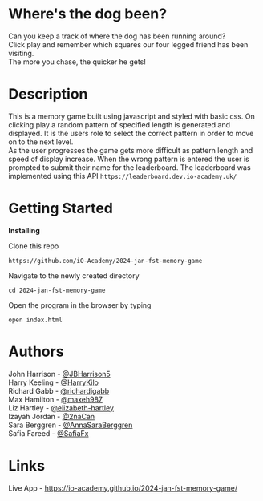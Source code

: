 # Where's the dog been?
Can you keep a track of where the dog has been running around?  
Click play and remember which squares our four legged friend has been visiting.  
The more you chase, the quicker he gets!

# Description

This is a memory game built using javascript and styled with basic css.
On clicking play a random pattern of specified length is generated and displayed. It is the users role to select the correct pattern in order to move on to the next level.  
As the user progresses the game gets more difficult as pattern length and speed of display increase.
When the wrong pattern is entered the user is prompted to submit their name for the leaderboard. The leaderboard was implemented using this API ```https://leaderboard.dev.io-academy.uk/```

# Getting Started

**Installing**

Clone this repo

```
https://github.com/iO-Academy/2024-jan-fst-memory-game
```

Navigate to the newly created directory

```
cd 2024-jan-fst-memory-game
```

Open the program in the browser by typing

```
open index.html
```

# Authors

John Harrison - [@JBHarrison5](https://github.com/JBHarrison5)  
Harry Keeling - [@HarryKilo](https://github.com/HarryKilo)   
Richard Gabb - [@richardjgabb](https://github.com/richardjgabb)  
Max Hamilton - [@maxeh987](https://github.com/maxeh987)  
Liz Hartley - [@elizabeth-hartley](https://github.com/elizabeth-hartley)  
Izayah Jordan - [@2naCan](https://github.com/2naCan)  
Sara Berggren - [@AnnaSaraBerggren](https://github.com/AnnaSaraBerggren)  
Safia Fareed - [@SafiaFx](https://github.com/SafiaFx)  

# Links

Live App - https://io-academy.github.io/2024-jan-fst-memory-game/
